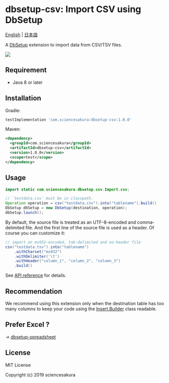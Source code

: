 # dbsetup-csv: Import CSV using DbSetup

[English](README.md) | [日本語](README.ja.md)

A [DbSetup](http://dbsetup.ninja-squad.com/) extension to import data from CSV/TSV files.

![](https://github.com/sciencesakura/dbsetup-csv/workflows/build%20%26%20test/badge.svg)

## Requirement

* Java 8 or later

## Installation

Gradle:

```groovy
testImplementation 'com.sciencesakura:dbsetup-csv:1.0.0'
```

Maven:

```xml
<dependency>
  <groupId>com.sciencesakura</groupId>
  <artifactId>dbsetup-csv</artifactId>
  <version>1.0.0</version>
  <scope>test</scope>
</dependency>
```

## Usage

```java
import static com.sciencesakura.dbsetup.csv.Import.csv;

// `testdata.csv` must be in classpath.
Operation operation = csv("testdata.csv").into("tablename").build()
DbSetup dbSetup = new DbSetup(destination, operation);
dbSetup.launch();
```

By default, the source file is treated as an UTF-8-encoded and comma-delimited file. And the first line of the source file is used as a header. Of course you can customize it:

```java
// import an ms932-encoded, tab-delimited and no-header file
csv("testdata.tsv").into("tablename")
    .withCharset("ms932")
    .withDelimiter('\t')
    .withHeader("column_1", "column_2", "column_3")
    .build()
```

See [API reference](https://sciencesakura.github.io/dbsetup-csv/) for details.

## Recommendation

We recommend using this extension only when the destination table has too many columns to keep your code using the [Insert.Builder](http://dbsetup.ninja-squad.com/apidoc/2.1.0/com/ninja_squad/dbsetup/operation/Insert.Builder.html) class readable.

## Prefer Excel ?

→ [dbsetup-spreadsheet](https://github.com/sciencesakura/dbsetup-spreadsheet)

## License

MIT License

Copyright (c) 2019 sciencesakura
